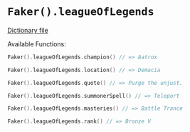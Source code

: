 # `Faker().leagueOfLegends`

[Dictionary file](../src/main/resources/locales/en/league_of_legends.yml)

Available Functions:  
```kotlin
Faker().leagueOfLegends.champion() // => Aatrox

Faker().leagueOfLegends.location() // => Demacia

Faker().leagueOfLegends.quote() // => Purge the unjust.

Faker().leagueOfLegends.summonerSpell() // => Teleport

Faker().leagueOfLegends.masteries() // => Battle Trance

Faker().leagueOfLegends.rank() // => Bronze V
```
